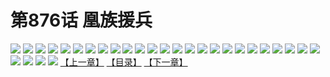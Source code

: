 # 第876话 凰族援兵
![](https://mhpic.xiaomingtaiji.net/comic/D/斗破苍穹/第876话F0_298032/1.jpg-zymk.middle.webp)
![](https://mhpic.xiaomingtaiji.net/comic/D/斗破苍穹/第876话F0_298032/2.jpg-zymk.middle.webp)
![](https://mhpic.xiaomingtaiji.net/comic/D/斗破苍穹/第876话F0_298032/3.jpg-zymk.middle.webp)
![](https://mhpic.xiaomingtaiji.net/comic/D/斗破苍穹/第876话F0_298032/4.jpg-zymk.middle.webp)
![](https://mhpic.xiaomingtaiji.net/comic/D/斗破苍穹/第876话F0_298032/5.jpg-zymk.middle.webp)
![](https://mhpic.xiaomingtaiji.net/comic/D/斗破苍穹/第876话F0_298032/6.jpg-zymk.middle.webp)
![](https://mhpic.xiaomingtaiji.net/comic/D/斗破苍穹/第876话F0_298032/7.jpg-zymk.middle.webp)
![](https://mhpic.xiaomingtaiji.net/comic/D/斗破苍穹/第876话F0_298032/8.jpg-zymk.middle.webp)
![](https://mhpic.xiaomingtaiji.net/comic/D/斗破苍穹/第876话F0_298032/9.jpg-zymk.middle.webp)
![](https://mhpic.xiaomingtaiji.net/comic/D/斗破苍穹/第876话F0_298032/10.jpg-zymk.middle.webp)
![](https://mhpic.xiaomingtaiji.net/comic/D/斗破苍穹/第876话F0_298032/11.jpg-zymk.middle.webp)
![](https://mhpic.xiaomingtaiji.net/comic/D/斗破苍穹/第876话F0_298032/12.jpg-zymk.middle.webp)
![](https://mhpic.xiaomingtaiji.net/comic/D/斗破苍穹/第876话F0_298032/13.jpg-zymk.middle.webp)
![](https://mhpic.xiaomingtaiji.net/comic/D/斗破苍穹/第876话F0_298032/14.jpg-zymk.middle.webp)
![](https://mhpic.xiaomingtaiji.net/comic/D/斗破苍穹/第876话F0_298032/15.jpg-zymk.middle.webp)
![](https://mhpic.xiaomingtaiji.net/comic/D/斗破苍穹/第876话F0_298032/16.jpg-zymk.middle.webp)
![](https://mhpic.xiaomingtaiji.net/comic/D/斗破苍穹/第876话F0_298032/17.jpg-zymk.middle.webp)
![](https://mhpic.xiaomingtaiji.net/comic/D/斗破苍穹/第876话F0_298032/18.jpg-zymk.middle.webp)
![](https://mhpic.xiaomingtaiji.net/comic/D/斗破苍穹/第876话F0_298032/19.jpg-zymk.middle.webp)
![](https://mhpic.xiaomingtaiji.net/comic/D/斗破苍穹/第876话F0_298032/20.jpg-zymk.middle.webp)
![](https://mhpic.xiaomingtaiji.net/comic/D/斗破苍穹/第876话F0_298032/21.jpg-zymk.middle.webp)
![](https://mhpic.xiaomingtaiji.net/comic/D/斗破苍穹/第876话F0_298032/22.jpg-zymk.middle.webp)
![](https://mhpic.xiaomingtaiji.net/comic/D/斗破苍穹/第876话F0_298032/23.jpg-zymk.middle.webp)
![](https://mhpic.xiaomingtaiji.net/comic/D/斗破苍穹/第876话F0_298032/24.jpg-zymk.middle.webp)
![](https://mhpic.xiaomingtaiji.net/comic/D/斗破苍穹/第876话F0_298032/25.jpg-zymk.middle.webp)
![](https://mhpic.xiaomingtaiji.net/comic/D/斗破苍穹/第876话F0_298032/26.jpg-zymk.middle.webp)
![](https://mhpic.xiaomingtaiji.net/comic/D/斗破苍穹/第876话F0_298032/27.jpg-zymk.middle.webp)
![](https://mhpic.xiaomingtaiji.net/comic/D/斗破苍穹/第876话F0_298032/28.jpg-zymk.middle.webp)
![](https://mhpic.xiaomingtaiji.net/comic/D/斗破苍穹/第876话F0_298032/29.jpg-zymk.middle.webp)
[【上一章】](./879.md)
[【目录】](./README.md)
[【下一章】](./881.md)
